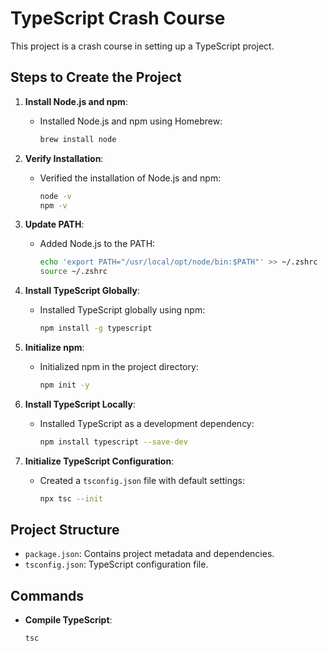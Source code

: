 # TypeScript Crash Course

This project is a crash course in setting up a TypeScript project.

## Steps to Create the Project

1. **Install Node.js and npm**:
   - Installed Node.js and npm using Homebrew:
     ```bash
     brew install node
     ```

2. **Verify Installation**:
   - Verified the installation of Node.js and npm:
     ```bash
     node -v
     npm -v
     ```

3. **Update PATH**:
   - Added Node.js to the PATH:
     ```bash
     echo 'export PATH="/usr/local/opt/node/bin:$PATH"' >> ~/.zshrc
     source ~/.zshrc
     ```

4. **Install TypeScript Globally**:
   - Installed TypeScript globally using npm:
     ```bash
     npm install -g typescript
     ```

5. **Initialize npm**:
   - Initialized npm in the project directory:
     ```bash
     npm init -y
     ```

6. **Install TypeScript Locally**:
   - Installed TypeScript as a development dependency:
     ```bash
     npm install typescript --save-dev
     ```

7. **Initialize TypeScript Configuration**:
   - Created a `tsconfig.json` file with default settings:
     ```bash
     npx tsc --init
     ```

## Project Structure

- `package.json`: Contains project metadata and dependencies.
- `tsconfig.json`: TypeScript configuration file.

## Commands

- **Compile TypeScript**:
  ```bash
  tsc